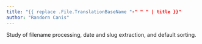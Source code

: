 ```yaml
---
title: "{{ replace .File.TranslationBaseName "-" " " | title }}"
author: "Randorn Canis"
---
```


Study of filename processing, date and slug extraction, and default sorting.
